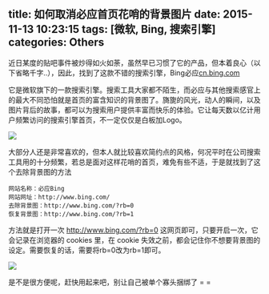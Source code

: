 title: 如何取消必应首页花哨的背景图片
date: 2015-11-13 10:23:15
tags: [微软, Bing, 搜索引擎]
categories: Others
---

近日某度的贴吧事件被炒得如火如荼，虽然早已习惯了它的产品，但本着良心（以下省略千字..），因此，找到了这款不错的搜索引擎，Bing必应[cn.bing.com](cn.bing.com)

它是微软旗下的一款搜索引擎。搜索工具大家都不陌生，而必应与其他搜索感官上的最大不同恐怕就是首页的富含知识的背景图了。旖旎的风光，动人的瞬间，以及图片背后的故事，都可以为搜索用户提供丰富而快乐的体验。它让每天数以亿计用户频繁访问的搜索引擎首页，不一定仅仅是白板加Logo。

<!--more-->
![](http://img.blog.csdn.net/20160113151706491)


大部分人还是非常喜欢的，但本人就比较喜欢简约点的风格，何况平时在公司搜索工具用的十分频繁，若总是面对这样花哨的首页，难免有些不适，于是就找到了这个去除背景图的方法

```
网站名称：必应Bing
网站网址：http://www.bing.com/
去除背景图：http://www.bing.com/?rb=0
恢复背景图：http://www.bing.com/?rb=1

```

方法就是打开一次 http://www.bing.com/?rb=0 这网页即可，只要开启一次，它会记录在浏览器的 cookies 里，在 cookie 失效之前，都会记住你不想要背景图的设定。需要恢复的话，需要将rb=0改为rb=1即可。

![](http://img.blog.csdn.net/20160113151710757)


是不是很方便呢，赶快用起来吧，别让自己被单个寡头捆绑了 = =